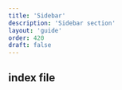 ```yaml
---
title: 'Sidebar'
description: 'Sidebar section'
layout: 'guide'
order: 420
draft: false
---
```


## index file
